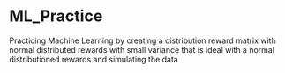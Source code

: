 # ML_Practice
Practicing Machine Learning by creating a distribution reward matrix with normal distributed rewards with small variance that is ideal with a normal distributioned rewards and simulating the data
